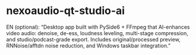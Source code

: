 # nexoaudio-qt-studio-ai
EN (optional): “Desktop app built with PySide6 + FFmpeg that AI-enhances video audio: denoise, de-ess, loudness leveling, multi-stage compression, and studio/podcast-grade export. Includes original/processed preview, RNNoise/afftdn noise reduction, and Windows taskbar integration.”
